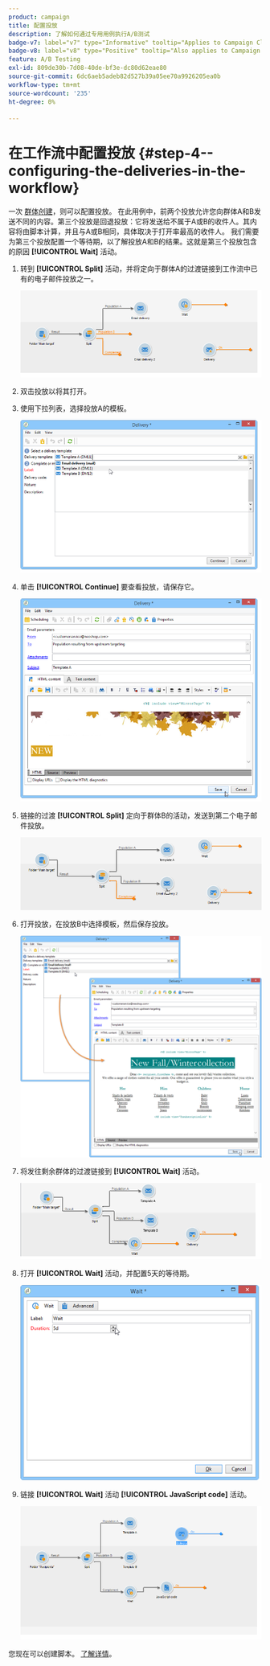 ```yaml
---
product: campaign
title: 配置投放
description: 了解如何通过专用用例执行A/B测试
badge-v7: label="v7" type="Informative" tooltip="Applies to Campaign Classic v7"
badge-v8: label="v8" type="Positive" tooltip="Also applies to Campaign v8"
feature: A/B Testing
exl-id: 809de30b-7d08-40de-bf3e-dc80d62eae80
source-git-commit: 6dc6aeb5adeb82d527b39a05ee70a9926205ea0b
workflow-type: tm+mt
source-wordcount: '235'
ht-degree: 0%

---
```


# 在工作流中配置投放 {#step-4--configuring-the-deliveries-in-the-workflow}



一次 [群体创建](a-b-testing-uc-population-samples.md)，则可以配置投放。 在此用例中，前两个投放允许您向群体A和B发送不同的内容。第三个投放是回退投放：它将发送给不属于A或B的收件人。其内容将由脚本计算，并且与A或B相同，具体取决于打开率最高的收件人。 我们需要为第三个投放配置一个等待期，以了解投放A和B的结果。这就是第三个投放包含的原因 **[!UICONTROL Wait]** 活动。

1. 转到 **[!UICONTROL Split]** 活动，并将定向于群体A的过渡链接到工作流中已有的电子邮件投放之一。

   ![](assets/use_case_abtesting_createdeliveries_001.png)

1. 双击投放以将其打开。
1. 使用下拉列表，选择投放A的模板。

   ![](assets/use_case_abtesting_createdeliveries_003.png)

1. 单击 **[!UICONTROL Continue]** 要查看投放，请保存它。

   ![](assets/use_case_abtesting_createdeliveries_002.png)

1. 链接的过渡 **[!UICONTROL Split]** 定向于群体B的活动，发送到第二个电子邮件投放。

   ![](assets/use_case_abtesting_createdeliveries_004.png)

1. 打开投放，在投放B中选择模板，然后保存投放。

   ![](assets/use_case_abtesting_createdeliveries_005.png)

1. 将发往剩余群体的过渡链接到 **[!UICONTROL Wait]** 活动。

   ![](assets/use_case_abtesting_createdeliveries_006.png)

1. 打开 **[!UICONTROL Wait]** 活动，并配置5天的等待期。

   ![](assets/use_case_abtesting_createdeliveries_007.png)

1. 链接 **[!UICONTROL Wait]** 活动 **[!UICONTROL JavaScript code]** 活动。

   ![](assets/use_case_abtesting_createdeliveries_008.png)

您现在可以创建脚本。 [了解详情](a-b-testing-uc-script.md)。
